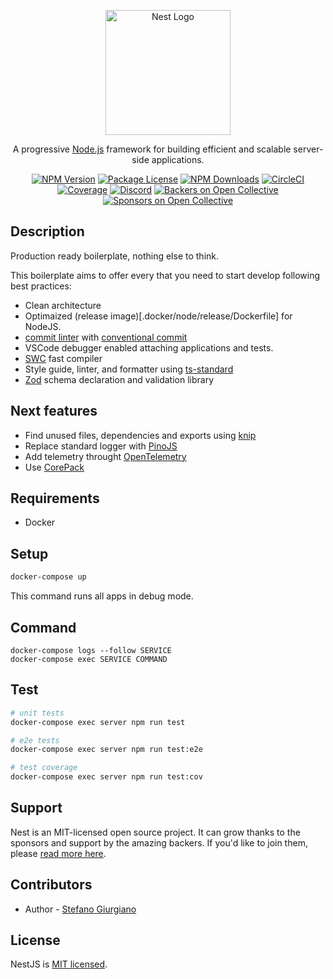 <p align="center">
  <a href="http://nestjs.com/" target="blank"><img src="https://nestjs.com/img/logo-small.svg" width="200" alt="Nest Logo" /></a>
</p>

[circleci-image]: https://img.shields.io/circleci/build/github/nestjs/nest/master?token=abc123def456
[circleci-url]: https://circleci.com/gh/nestjs/nest

  <p align="center">A progressive <a href="http://nodejs.org" target="_blank">Node.js</a> framework for building efficient and scalable server-side applications.</p>
    <p align="center">
<a href="https://www.npmjs.com/~nestjscore" target="_blank"><img src="https://img.shields.io/npm/v/@nestjs/core.svg" alt="NPM Version" /></a>
<a href="https://www.npmjs.com/~nestjscore" target="_blank"><img src="https://img.shields.io/npm/l/@nestjs/core.svg" alt="Package License" /></a>
<a href="https://www.npmjs.com/~nestjscore" target="_blank"><img src="https://img.shields.io/npm/dm/@nestjs/common.svg" alt="NPM Downloads" /></a>
<a href="https://circleci.com/gh/nestjs/nest" target="_blank"><img src="https://img.shields.io/circleci/build/github/nestjs/nest/master" alt="CircleCI" /></a>
<a href="https://coveralls.io/github/nestjs/nest?branch=master" target="_blank"><img src="https://coveralls.io/repos/github/nestjs/nest/badge.svg?branch=master#9" alt="Coverage" /></a>
<a href="https://discord.gg/G7Qnnhy" target="_blank"><img src="https://img.shields.io/badge/discord-online-brightgreen.svg" alt="Discord"/></a>
<a href="https://opencollective.com/nest#backer" target="_blank"><img src="https://opencollective.com/nest/backers/badge.svg" alt="Backers on Open Collective" /></a>
<a href="https://opencollective.com/nest#sponsor" target="_blank"><img src="https://opencollective.com/nest/sponsors/badge.svg" alt="Sponsors on Open Collective" /></a>
</p>
  <!--[![Backers on Open Collective](https://opencollective.com/nest/backers/badge.svg)](https://opencollective.com/nest#backer)
  [![Sponsors on Open Collective](https://opencollective.com/nest/sponsors/badge.svg)](https://opencollective.com/nest#sponsor)-->

## Description

Production ready boilerplate, nothing else to think.

This boilerplate aims to offer every that you need to start develop following best practices:
- Clean architecture
- Optimaized (release image)[.docker/node/release/Dockerfile] for NodeJS.
- [commit linter](https://github.com/conventional-changelog/commitlint/tree/master/@commitlint/config-conventional) with [conventional commit](https://www.conventionalcommits.org/en/v1.0.0/) 
- VSCode debugger enabled attaching applications and tests.
- [SWC](https://swc.rs/) fast compiler
- Style guide, linter, and formatter using [ts-standard](https://github.com/standard/ts-standard)
- [Zod](https://zod.dev/) schema declaration and validation library

## Next features
- Find unused files, dependencies and exports using [knip](https://knip.dev/)
- Replace standard logger with [PinoJS](https://github.com/pinojs/pino)
- Add telemetry throught [OpenTelemetry](https://opentelemetry.io/)
- Use [CorePack](https://nodejs.org/docs/latest-v20.x/api/corepack.html)

## Requirements

-   Docker

## Setup

```bash
docker-compose up
```

This command runs all apps in debug mode.

## Command
```
docker-compose logs --follow SERVICE
docker-compose exec SERVICE COMMAND
```

## Test

```bash
# unit tests
docker-compose exec server npm run test

# e2e tests
docker-compose exec server npm run test:e2e

# test coverage
docker-compose exec server npm run test:cov
```

## Support

Nest is an MIT-licensed open source project. It can grow thanks to the sponsors and support by the amazing backers. If you'd like to join them, please [read more here](https://docs.nestjs.com/support).

## Contributors

-   Author - [Stefano Giurgiano](mailto:_)

## License

NestJS is [MIT licensed](LICENSE).
